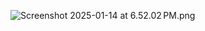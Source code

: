 ![Screenshot 2025-01-14 at 6.52.02 PM.png](../../../../../../var/folders/0k/t3cd1p3j22ldlrtyv96q2d7h0000gn/T/TemporaryItems/NSIRD_screencaptureui_j719Tr/Screenshot%202025-01-14%20at%206.52.02%E2%80%AFPM.png)